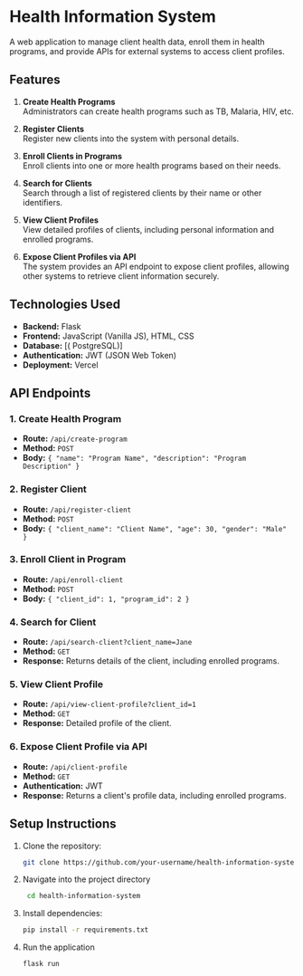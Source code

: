 # Health Information System

A web application to manage client health data, enroll them in health programs, and provide APIs for external systems to access client profiles.

## Features

1. **Create Health Programs**  
   Administrators can create health programs such as TB, Malaria, HIV, etc.

2. **Register Clients**  
   Register new clients into the system with personal details.

3. **Enroll Clients in Programs**  
   Enroll clients into one or more health programs based on their needs.

4. **Search for Clients**  
   Search through a list of registered clients by their name or other identifiers.

5. **View Client Profiles**  
   View detailed profiles of clients, including personal information and enrolled programs.

6. **Expose Client Profiles via API**  
   The system provides an API endpoint to expose client profiles, allowing other systems to retrieve client information securely.

## Technologies Used

- **Backend:** Flask
- **Frontend:** JavaScript (Vanilla JS), HTML, CSS
- **Database:** [( PostgreSQL)]
- **Authentication:** JWT (JSON Web Token)
- **Deployment:** Vercel

## API Endpoints

### 1. **Create Health Program**
   - **Route:** `/api/create-program`
   - **Method:** `POST`
   - **Body:** `{ "name": "Program Name", "description": "Program Description" }`

### 2. **Register Client**
   - **Route:** `/api/register-client`
   - **Method:** `POST`
   - **Body:** `{ "client_name": "Client Name", "age": 30, "gender": "Male" }`

### 3. **Enroll Client in Program**
   - **Route:** `/api/enroll-client`
   - **Method:** `POST`
   - **Body:** `{ "client_id": 1, "program_id": 2 }`

### 4. **Search for Client**
   - **Route:** `/api/search-client?client_name=Jane`
   - **Method:** `GET`
   - **Response:** Returns details of the client, including enrolled programs.

### 5. **View Client Profile**
   - **Route:** `/api/view-client-profile?client_id=1`
   - **Method:** `GET`
   - **Response:** Detailed profile of the client.

### 6. **Expose Client Profile via API**
   - **Route:** `/api/client-profile`
   - **Method:** `GET`
   - **Authentication:** JWT
   - **Response:** Returns a client's profile data, including enrolled programs.

## Setup Instructions

1. Clone the repository:
   ```bash
   git clone https://github.com/your-username/health-information-system.git

2. Navigate into the project directory
   ```bash
    cd health-information-system
3. Install dependencies:
   ```bash
   pip install -r requirements.txt
4. Run the application
   ```bash
   flask run

   

